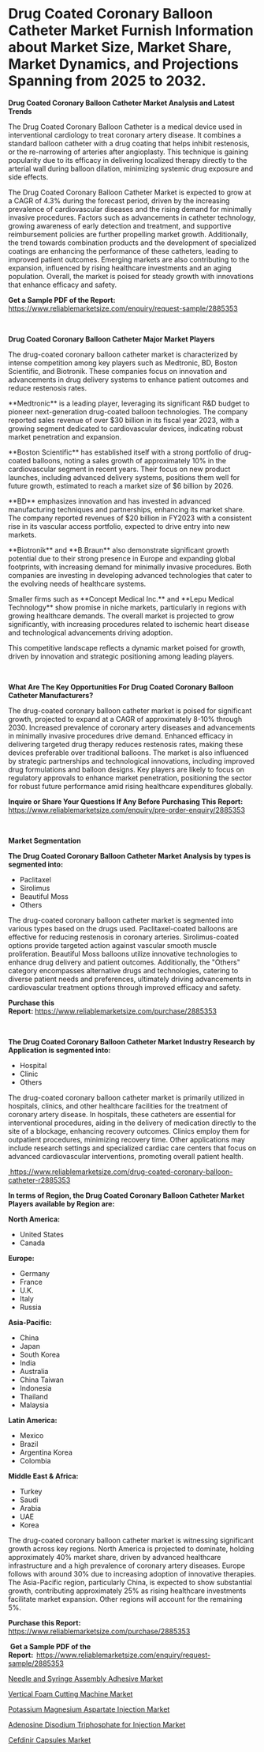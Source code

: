 <p><h1>Drug Coated Coronary Balloon Catheter Market Furnish Information about Market Size, Market Share, Market Dynamics, and Projections Spanning from 2025 to 2032.</h1></p><p><strong>Drug Coated Coronary Balloon Catheter Market Analysis and Latest Trends</strong></p>
<p><p>The Drug Coated Coronary Balloon Catheter is a medical device used in interventional cardiology to treat coronary artery disease. It combines a standard balloon catheter with a drug coating that helps inhibit restenosis, or the re-narrowing of arteries after angioplasty. This technique is gaining popularity due to its efficacy in delivering localized therapy directly to the arterial wall during balloon dilation, minimizing systemic drug exposure and side effects.</p><p>The Drug Coated Coronary Balloon Catheter Market is expected to grow at a CAGR of 4.3% during the forecast period, driven by the increasing prevalence of cardiovascular diseases and the rising demand for minimally invasive procedures. Factors such as advancements in catheter technology, growing awareness of early detection and treatment, and supportive reimbursement policies are further propelling market growth. Additionally, the trend towards combination products and the development of specialized coatings are enhancing the performance of these catheters, leading to improved patient outcomes. Emerging markets are also contributing to the expansion, influenced by rising healthcare investments and an aging population. Overall, the market is poised for steady growth with innovations that enhance efficacy and safety.</p></p>
<p><strong>Get a Sample PDF of the Report:&nbsp;</strong> <a href="https://www.reliablemarketsize.com/enquiry/request-sample/2885353?utm_campaign=1991&utm_medium=2&utm_source=Github&utm_content=ia&utm_term=13032025&utm_id=drug-coated-coronary-balloon-catheter">https://www.reliablemarketsize.com/enquiry/request-sample/2885353</a></p>
<p>&nbsp;</p>
<p><strong>Drug Coated Coronary Balloon Catheter Major Market Players</strong></p>
<p><p>The drug-coated coronary balloon catheter market is characterized by intense competition among key players such as Medtronic, BD, Boston Scientific, and Biotronik. These companies focus on innovation and advancements in drug delivery systems to enhance patient outcomes and reduce restenosis rates.</p><p>**Medtronic** is a leading player, leveraging its significant R&D budget to pioneer next-generation drug-coated balloon technologies. The company reported sales revenue of over $30 billion in its fiscal year 2023, with a growing segment dedicated to cardiovascular devices, indicating robust market penetration and expansion.</p><p>**Boston Scientific** has established itself with a strong portfolio of drug-coated balloons, noting a sales growth of approximately 10% in the cardiovascular segment in recent years. Their focus on new product launches, including advanced delivery systems, positions them well for future growth, estimated to reach a market size of $6 billion by 2026.</p><p>**BD** emphasizes innovation and has invested in advanced manufacturing techniques and partnerships, enhancing its market share. The company reported revenues of $20 billion in FY2023 with a consistent rise in its vascular access portfolio, expected to drive entry into new markets.</p><p>**Biotronik** and **B.Braun** also demonstrate significant growth potential due to their strong presence in Europe and expanding global footprints, with increasing demand for minimally invasive procedures. Both companies are investing in developing advanced technologies that cater to the evolving needs of healthcare systems.</p><p>Smaller firms such as **Concept Medical Inc.** and **Lepu Medical Technology** show promise in niche markets, particularly in regions with growing healthcare demands. The overall market is projected to grow significantly, with increasing procedures related to ischemic heart disease and technological advancements driving adoption.</p><p>This competitive landscape reflects a dynamic market poised for growth, driven by innovation and strategic positioning among leading players.</p></p>
<p>&nbsp;</p>
<p><strong>What Are The Key Opportunities For Drug Coated Coronary Balloon Catheter Manufacturers?</strong></p>
<p><p>The drug-coated coronary balloon catheter market is poised for significant growth, projected to expand at a CAGR of approximately 8-10% through 2030. Increased prevalence of coronary artery diseases and advancements in minimally invasive procedures drive demand. Enhanced efficacy in delivering targeted drug therapy reduces restenosis rates, making these devices preferable over traditional balloons. The market is also influenced by strategic partnerships and technological innovations, including improved drug formulations and balloon designs. Key players are likely to focus on regulatory approvals to enhance market penetration, positioning the sector for robust future performance amid rising healthcare expenditures globally.</p></p>
<p><strong>Inquire or Share Your Questions If Any Before Purchasing This Report:</strong> <a href="https://www.reliablemarketsize.com/enquiry/pre-order-enquiry/2885353?utm_campaign=1991&utm_medium=2&utm_source=Github&utm_content=ia&utm_term=13032025&utm_id=drug-coated-coronary-balloon-catheter">https://www.reliablemarketsize.com/enquiry/pre-order-enquiry/2885353</a></p>
<p>&nbsp;</p>
<p><strong>Market Segmentation</strong></p>
<p><strong>The Drug Coated Coronary Balloon Catheter Market Analysis by types is segmented into:</strong></p>
<p><ul><li>Paclitaxel</li><li>Sirolimus</li><li>Beautiful Moss</li><li>Others</li></ul></p>
<p><p>The drug-coated coronary balloon catheter market is segmented into various types based on the drugs used. Paclitaxel-coated balloons are effective for reducing restenosis in coronary arteries. Sirolimus-coated options provide targeted action against vascular smooth muscle proliferation. Beautiful Moss balloons utilize innovative technologies to enhance drug delivery and patient outcomes. Additionally, the "Others" category encompasses alternative drugs and technologies, catering to diverse patient needs and preferences, ultimately driving advancements in cardiovascular treatment options through improved efficacy and safety.</p></p>
<p><strong>Purchase this Report:&nbsp;</strong><a href="https://www.reliablemarketsize.com/purchase/2885353?utm_campaign=1991&utm_medium=2&utm_source=Github&utm_content=ia&utm_term=13032025&utm_id=drug-coated-coronary-balloon-catheter">https://www.reliablemarketsize.com/purchase/2885353</a></p>
<p>&nbsp;</p>
<p><strong>The Drug Coated Coronary Balloon Catheter Market Industry Research by Application is segmented into:</strong></p>
<p><ul><li>Hospital</li><li>Clinic</li><li>Others</li></ul></p>
<p><p>The drug-coated coronary balloon catheter market is primarily utilized in hospitals, clinics, and other healthcare facilities for the treatment of coronary artery disease. In hospitals, these catheters are essential for interventional procedures, aiding in the delivery of medication directly to the site of a blockage, enhancing recovery outcomes. Clinics employ them for outpatient procedures, minimizing recovery time. Other applications may include research settings and specialized cardiac care centers that focus on advanced cardiovascular interventions, promoting overall patient health.</p></p>
<p><a href="https://www.reliablemarketsize.com/drug-coated-coronary-balloon-catheter-r2885353?utm_campaign=1991&utm_medium=2&utm_source=Github&utm_content=ia&utm_term=13032025&utm_id=drug-coated-coronary-balloon-catheter">&nbsp;https://www.reliablemarketsize.com/drug-coated-coronary-balloon-catheter-r2885353</a></p>
<p><strong>In terms of Region, the Drug Coated Coronary Balloon Catheter Market Players available by Region are:</strong></p>
<p>
    <p> <strong> North America: </strong>
        <ul>
            <li>United States</li>
            <li>Canada</li>
        </ul>
        </p> 
    <p> <strong> Europe: </strong>
        <ul>
            <li>Germany</li>
            <li>France</li>
            <li>U.K.</li>
            <li>Italy</li>
            <li>Russia</li>
        </ul>
        </p> 
    <p> <strong> Asia-Pacific: </strong>
        <ul>
            <li>China</li>
            <li>Japan</li>
            <li>South Korea</li>
            <li>India</li>
            <li>Australia</li>
            <li>China Taiwan</li>
            <li>Indonesia</li>
            <li>Thailand</li>
            <li>Malaysia</li>
        </ul>
        </p> 
    <p> <strong> Latin America: </strong>
        <ul>
            <li>Mexico</li>
            <li>Brazil</li>
            <li>Argentina Korea</li>
            <li>Colombia</li>
        </ul>
        </p> 
    <p> <strong> Middle East & Africa: </strong>
        <ul>
            <li>Turkey</li>
            <li>Saudi</li>
            <li>Arabia</li>
            <li>UAE</li>
            <li>Korea</li>
        </ul>
    </p>
    </p>
<p><p>The drug-coated coronary balloon catheter market is witnessing significant growth across key regions. North America is projected to dominate, holding approximately 40% market share, driven by advanced healthcare infrastructure and a high prevalence of coronary artery diseases. Europe follows with around 30% due to increasing adoption of innovative therapies. The Asia-Pacific region, particularly China, is expected to show substantial growth, contributing approximately 25% as rising healthcare investments facilitate market expansion. Other regions will account for the remaining 5%.</p></p>
<p><strong>Purchase this Report: </strong><a href="https://www.reliablemarketsize.com/purchase/2885353?utm_campaign=1991&utm_medium=2&utm_source=Github&utm_content=ia&utm_term=13032025&utm_id=drug-coated-coronary-balloon-catheter">https://www.reliablemarketsize.com/purchase/2885353</a></p>
<p>&nbsp;<strong>Get a Sample PDF of the Report:&nbsp;&nbsp;</strong><a href="https://www.reliablemarketsize.com/enquiry/request-sample/2885353?utm_campaign=1991&utm_medium=2&utm_source=Github&utm_content=ia&utm_term=13032025&utm_id=drug-coated-coronary-balloon-catheter">https://www.reliablemarketsize.com/enquiry/request-sample/2885353</a></p>
<p><strong></strong></p>
<p><p><a href="https://github.com/ranewknaller/Market-Research-Report-List-1/blob/main/needle-and-syringe-assembly-adhesive-market.md?utm_campaign=1991&utm_medium=2&utm_source=Github&utm_content=ia&utm_term=13032025&utm_id=drug-coated-coronary-balloon-catheter">Needle and Syringe Assembly Adhesive Market</a></p><p><a href="https://github.com/alawnhvicay/Market-Research-Report-List-1/blob/main/vertical-foam-cutting-machine-market.md?utm_campaign=1991&utm_medium=2&utm_source=Github&utm_content=ia&utm_term=13032025&utm_id=drug-coated-coronary-balloon-catheter">Vertical Foam Cutting Machine Market</a></p><p><a href="https://github.com/wraggfomath/Market-Research-Report-List-1/blob/main/potassium-magnesium-aspartate-injection-market.md?utm_campaign=1991&utm_medium=2&utm_source=Github&utm_content=ia&utm_term=13032025&utm_id=drug-coated-coronary-balloon-catheter">Potassium Magnesium Aspartate Injection Market</a></p><p><a href="https://github.com/rogetspate12/Market-Research-Report-List-1/blob/main/adenosine-disodium-triphosphate-for-injection-market.md?utm_campaign=1991&utm_medium=2&utm_source=Github&utm_content=ia&utm_term=13032025&utm_id=drug-coated-coronary-balloon-catheter">Adenosine Disodium Triphosphate for Injection Market</a></p><p><a href="https://github.com/countpapajwp/Market-Research-Report-List-1/blob/main/cefdinir-capsules-market.md?utm_campaign=1991&utm_medium=2&utm_source=Github&utm_content=ia&utm_term=13032025&utm_id=drug-coated-coronary-balloon-catheter">Cefdinir Capsules Market</a></p></p>